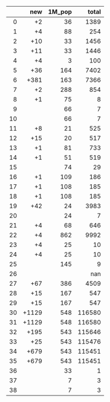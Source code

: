 |    |   new |   1M_pop |   total |
|---:|------:|---------:|--------:|
|  0 |    +2 |       36 |    1389 |
|  1 |    +4 |       88 |     254 |
|  2 |   +10 |       33 |    1456 |
|  3 |   +11 |       33 |    1446 |
|  4 |    +4 |        3 |     100 |
|  5 |   +36 |      164 |    7402 |
|  6 |  +381 |      163 |    7366 |
|  7 |    +2 |      288 |     854 |
|  8 |    +1 |       75 |       8 |
|  9 |       |       66 |       7 |
| 10 |       |       66 |       7 |
| 11 |    +8 |       21 |     525 |
| 12 |   +15 |       20 |     517 |
| 13 |    +1 |       81 |     733 |
| 14 |    +1 |       51 |     519 |
| 15 |       |       74 |      29 |
| 16 |    +1 |      109 |     186 |
| 17 |    +1 |      108 |     185 |
| 18 |    +1 |      108 |     185 |
| 19 |   +42 |       24 |    3983 |
| 20 |       |       24 |       7 |
| 21 |    +4 |       68 |     646 |
| 22 |    +4 |      862 |    9992 |
| 23 |    +4 |       25 |      10 |
| 24 |    +4 |       25 |      10 |
| 25 |       |      145 |       9 |
| 26 |       |          |     nan |
| 27 |   +67 |      386 |    4509 |
| 28 |   +15 |      167 |     547 |
| 29 |   +15 |      167 |     547 |
| 30 | +1129 |      548 |  116580 |
| 31 | +1129 |      548 |  116580 |
| 32 |  +195 |      543 |  115646 |
| 33 |   +25 |      543 |  115476 |
| 34 |  +679 |      543 |  115451 |
| 35 |  +679 |      543 |  115451 |
| 36 |       |       33 |       1 |
| 37 |       |        7 |       3 |
| 38 |       |        7 |       3 |
